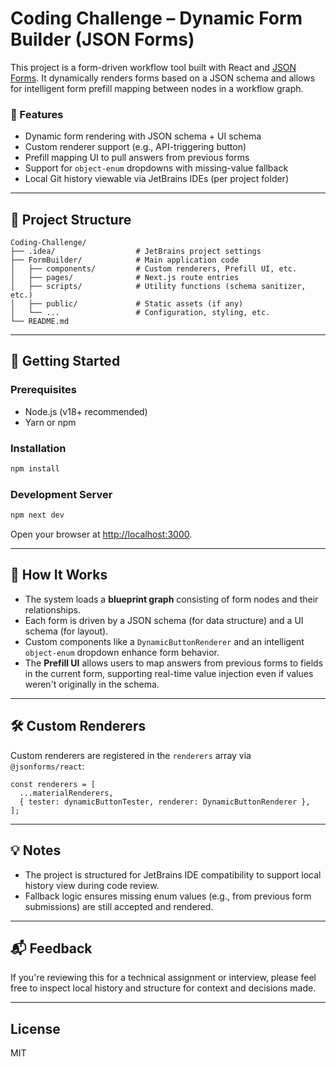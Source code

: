 # Coding Challenge – Dynamic Form Builder (JSON Forms)

This project is a form-driven workflow tool built with React and [JSON Forms](https://jsonforms.io/). It dynamically renders forms based on a JSON schema and allows for intelligent form prefill mapping between nodes in a workflow graph.

### 🧠 Features

- Dynamic form rendering with JSON schema + UI schema
- Custom renderer support (e.g., API-triggering button)
- Prefill mapping UI to pull answers from previous forms
- Support for `object-enum` dropdowns with missing-value fallback
- Local Git history viewable via JetBrains IDEs (per project folder)

---

## 📁 Project Structure

```
Coding-Challenge/
├── .idea/                  # JetBrains project settings
├── FormBuilder/            # Main application code
│   ├── components/         # Custom renderers, Prefill UI, etc.
│   ├── pages/              # Next.js route entries
│   ├── scripts/            # Utility functions (schema sanitizer, etc.)
│   ├── public/             # Static assets (if any)
│   └── ...                 # Configuration, styling, etc.
└── README.md
```

---

## 🚀 Getting Started

### Prerequisites

- Node.js (v18+ recommended)
- Yarn or npm

### Installation

```bash
npm install
```

### Development Server

```bash
npm next dev
```

Open your browser at [http://localhost:3000](http://localhost:3000).

---

## 🧩 How It Works

- The system loads a **blueprint graph** consisting of form nodes and their relationships.
- Each form is driven by a JSON schema (for data structure) and a UI schema (for layout).
- Custom components like a `DynamicButtonRenderer` and an intelligent `object-enum` dropdown enhance form behavior.
- The **Prefill UI** allows users to map answers from previous forms to fields in the current form, supporting real-time value injection even if values weren't originally in the schema.

---

## 🛠️ Custom Renderers

Custom renderers are registered in the `renderers` array via `@jsonforms/react`:

```tsx
const renderers = [
  ...materialRenderers,
  { tester: dynamicButtonTester, renderer: DynamicButtonRenderer },
];
```

---

## 💡 Notes

- The project is structured for JetBrains IDE compatibility to support local history view during code review.
- Fallback logic ensures missing enum values (e.g., from previous form submissions) are still accepted and rendered.

---

## 📬 Feedback

If you're reviewing this for a technical assignment or interview, please feel free to inspect local history and structure for context and decisions made.

---

## License

MIT
